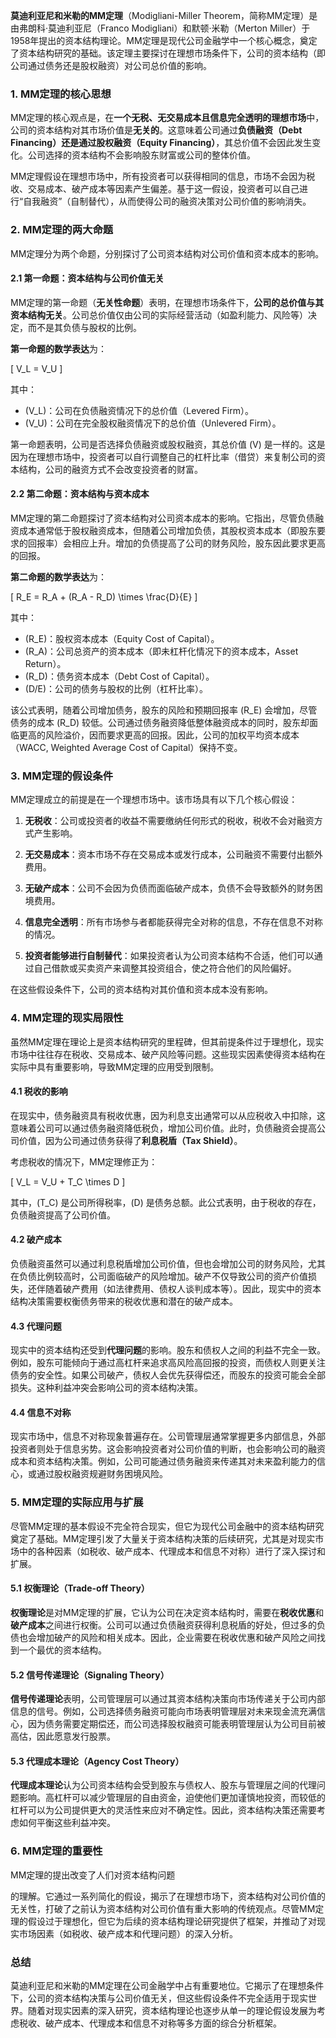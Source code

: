 **莫迪利亚尼和米勒的MM定理**（Modigliani-Miller Theorem，简称MM定理）是由弗朗科·莫迪利亚尼（Franco Modigliani）和默顿·米勒（Merton Miller）于1958年提出的资本结构理论。MM定理是现代公司金融学中一个核心概念，奠定了资本结构研究的基础。该定理主要探讨在理想市场条件下，公司的资本结构（即公司通过债务还是股权融资）对公司总价值的影响。

### 1. MM定理的核心思想

MM定理的核心观点是，在**一个无税、无交易成本且信息完全透明的理想市场**中，公司的资本结构对其市场价值是**无关的**。这意味着公司通过**负债融资（Debt Financing）**还是通过**股权融资（Equity Financing）**，其总价值不会因此发生变化。公司选择的资本结构不会影响股东财富或公司的整体价值。

MM定理假设在理想市场中，所有投资者可以获得相同的信息，市场不会因为税收、交易成本、破产成本等因素产生偏差。基于这一假设，投资者可以自己进行“自我融资”（自制替代），从而使得公司的融资决策对公司价值的影响消失。

### 2. MM定理的两大命题

MM定理分为两个命题，分别探讨了公司资本结构对公司价值和资本成本的影响。

#### 2.1 第一命题：资本结构与公司价值无关

MM定理的第一命题（**无关性命题**）表明，在理想市场条件下，**公司的总价值与其资本结构无关**。公司总价值仅由公司的实际经营活动（如盈利能力、风险等）决定，而不是其负债与股权的比例。

**第一命题的数学表达**为：

\[
V_L = V_U
\]

其中：
- \(V_L\)：公司在负债融资情况下的总价值（Levered Firm）。
- \(V_U\)：公司在完全股权融资情况下的总价值（Unlevered Firm）。

第一命题表明，公司是否选择负债融资或股权融资，其总价值 \(V\) 是一样的。这是因为在理想市场中，投资者可以自行调整自己的杠杆比率（借贷）来复制公司的资本结构，公司的融资方式不会改变投资者的财富。

#### 2.2 第二命题：资本结构与资本成本

MM定理的第二命题探讨了资本结构对公司资本成本的影响。它指出，尽管负债融资成本通常低于股权融资成本，但随着公司增加负债，其股权资本成本（即股东要求的回报率）会相应上升。增加的负债提高了公司的财务风险，股东因此要求更高的回报。

**第二命题的数学表达**为：

\[
R_E = R_A + (R_A - R_D) \times \frac{D}{E}
\]

其中：
- \(R_E\)：股权资本成本（Equity Cost of Capital）。
- \(R_A\)：公司总资产的资本成本（即未杠杆化情况下的资本成本，Asset Return）。
- \(R_D\)：债务资本成本（Debt Cost of Capital）。
- \(D/E\)：公司的债务与股权的比例（杠杆比率）。

该公式表明，随着公司增加债务，股东的风险和预期回报率 \(R_E\) 会增加，尽管债务的成本 \(R_D\) 较低。公司通过债务融资降低整体融资成本的同时，股东却面临更高的风险溢价，因而要求更高的回报。因此，公司的加权平均资本成本（WACC, Weighted Average Cost of Capital）保持不变。

### 3. MM定理的假设条件

MM定理成立的前提是在一个理想市场中。该市场具有以下几个核心假设：

1. **无税收**：公司或投资者的收益不需要缴纳任何形式的税收，税收不会对融资方式产生影响。
   
2. **无交易成本**：资本市场不存在交易成本或发行成本，公司融资不需要付出额外费用。
   
3. **无破产成本**：公司不会因为负债而面临破产成本，负债不会导致额外的财务困境费用。

4. **信息完全透明**：所有市场参与者都能获得完全对称的信息，不存在信息不对称的情况。

5. **投资者能够进行自制替代**：如果投资者认为公司资本结构不合适，他们可以通过自己借款或买卖资产来调整其投资组合，使之符合他们的风险偏好。

在这些假设条件下，公司的资本结构对其价值和资本成本没有影响。

### 4. MM定理的现实局限性

虽然MM定理在理论上是资本结构研究的里程碑，但其前提条件过于理想化，现实市场中往往存在税收、交易成本、破产风险等问题。这些现实因素使得资本结构在实际中具有重要影响，导致MM定理的应用受到限制。

#### 4.1 税收的影响

在现实中，债务融资具有税收优惠，因为利息支出通常可以从应税收入中扣除，这意味着公司可以通过债务融资降低税负，增加公司价值。此时，负债融资会提高公司价值，因为公司通过债务获得了**利息税盾（Tax Shield）**。

考虑税收的情况下，MM定理修正为：

\[
V_L = V_U + T_C \times D
\]

其中，\(T_C\) 是公司所得税率，\(D\) 是债务总额。此公式表明，由于税收的存在，负债融资提高了公司价值。

#### 4.2 破产成本

负债融资虽然可以通过利息税盾增加公司价值，但也会增加公司的财务风险，尤其在负债比例较高时，公司面临破产的风险增加。破产不仅导致公司的资产价值损失，还伴随着破产费用（如法律费用、债权人谈判成本等）。因此，现实中的资本结构决策需要权衡债务带来的税收优惠和潜在的破产成本。

#### 4.3 代理问题

现实中的资本结构还受到**代理问题**的影响。股东和债权人之间的利益不完全一致。例如，股东可能倾向于通过高杠杆来追求高风险高回报的投资，而债权人则更关注债务的安全性。如果公司破产，债权人会优先获得偿还，而股东的投资可能会全部损失。这种利益冲突会影响公司的资本结构决策。

#### 4.4 信息不对称

现实市场中，信息不对称现象普遍存在。公司管理层通常掌握更多内部信息，外部投资者则处于信息劣势。这会影响投资者对公司价值的判断，也会影响公司的融资成本和资本结构决策。例如，公司可能通过债务融资来传递其对未来盈利能力的信心，或通过股权融资规避财务困境风险。

### 5. MM定理的实际应用与扩展

尽管MM定理的基本假设不完全符合现实，但它为现代公司金融中的资本结构研究奠定了基础。MM定理引发了大量关于资本结构决策的后续研究，尤其是对现实市场中的各种因素（如税收、破产成本、代理成本和信息不对称）进行了深入探讨和扩展。

#### 5.1 权衡理论（Trade-off Theory）

**权衡理论**是对MM定理的扩展，它认为公司在决定资本结构时，需要在**税收优惠**和**破产成本**之间进行权衡。公司可以通过负债融资获得利息税盾的好处，但过多的负债也会增加破产的风险和相关成本。因此，企业需要在税收优惠和破产风险之间找到一个最优的资本结构。

#### 5.2 信号传递理论（Signaling Theory）

**信号传递理论**表明，公司管理层可以通过其资本结构决策向市场传递关于公司内部信息的信号。例如，公司选择债务融资可能向市场表明管理层对未来现金流充满信心，因为债务需要定期偿还，而公司选择股权融资可能表明管理层认为公司目前被高估，因此愿意发行股票。

#### 5.3 代理成本理论（Agency Cost Theory）

**代理成本理论**认为公司资本结构会受到股东与债权人、股东与管理层之间的代理问题影响。高杠杆可以减少管理层的自由资金，迫使他们更加谨慎地投资，而较低的杠杆可以为公司提供更大的灵活性来应对不确定性。因此，资本结构决策还需要考虑如何平衡这些利益冲突。

### 6. MM定理的重要性

MM定理的提出改变了人们对资本结构问题

的理解。它通过一系列简化的假设，揭示了在理想市场下，资本结构对公司价值的无关性，打破了之前认为资本结构对公司价值有重大影响的传统观点。尽管MM定理的假设过于理想化，但它为后续的资本结构理论研究提供了框架，并推动了对现实市场因素（如税收、破产成本和代理问题）的深入分析。

### 总结

莫迪利亚尼和米勒的MM定理在公司金融学中占有重要地位。它揭示了在理想条件下，公司的资本结构决策与公司价值无关，但这些假设条件不完全适用于现实世界。随着对现实因素的深入研究，资本结构理论也逐步从单一的理论假设发展为考虑税收、破产成本、代理成本和信息不对称等多方面的综合分析框架。